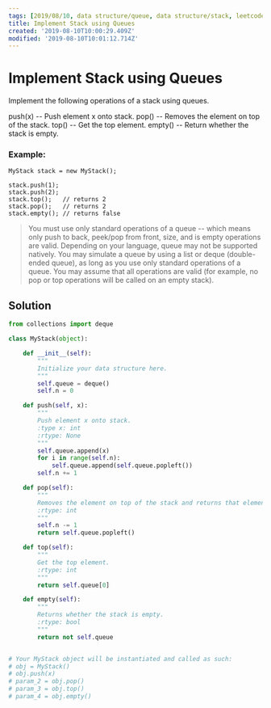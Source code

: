 ```yaml
---
tags: [2019/08/10, data structure/queue, data structure/stack, leetcode/225]
title: Implement Stack using Queues
created: '2019-08-10T10:00:29.409Z'
modified: '2019-08-10T10:01:12.714Z'
---
```


# Implement Stack using Queues


Implement the following operations of a stack using queues.

push(x) -- Push element x onto stack.
pop() -- Removes the element on top of the stack.
top() -- Get the top element.
empty() -- Return whether the stack is empty.

### Example:

```
MyStack stack = new MyStack();

stack.push(1);
stack.push(2);
stack.top();   // returns 2
stack.pop();   // returns 2
stack.empty(); // returns false
```


> You must use only standard operations of a queue -- which means only push to back, peek/pop from front, size, and is empty operations are valid.
> Depending on your language, queue may not be supported natively. You may simulate a queue by using a list or deque (double-ended queue), as long as you use only standard operations of a queue.
> You may assume that all operations are valid (for example, no pop or top operations will be called on an empty stack).


## Solution

```python
from collections import deque

class MyStack(object):

    def __init__(self):
        """
        Initialize your data structure here.
        """
        self.queue = deque()
        self.n = 0

    def push(self, x):
        """
        Push element x onto stack.
        :type x: int
        :rtype: None
        """
        self.queue.append(x)
        for i in range(self.n):
            self.queue.append(self.queue.popleft())
        self.n += 1

    def pop(self):
        """
        Removes the element on top of the stack and returns that element.
        :rtype: int
        """
        self.n -= 1
        return self.queue.popleft()

    def top(self):
        """
        Get the top element.
        :rtype: int
        """
        return self.queue[0]

    def empty(self):
        """
        Returns whether the stack is empty.
        :rtype: bool
        """
        return not self.queue


# Your MyStack object will be instantiated and called as such:
# obj = MyStack()
# obj.push(x)
# param_2 = obj.pop()
# param_3 = obj.top()
# param_4 = obj.empty()
```
